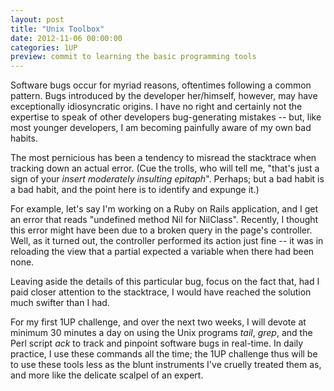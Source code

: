 ```yaml
---
layout: post
title: "Unix Toolbox"
date: 2012-11-06 00:00:00
categories: 1UP
preview: commit to learning the basic programming tools
---
```


Software bugs occur for myriad reasons, oftentimes following a common pattern. Bugs introduced by the developer her/himself, however, may have exceptionally idiosyncratic origins. I have no right and certainly not the expertise to speak of other developers bug-generating mistakes -- but, like most younger developers, I am becoming painfully aware of my own bad habits.

The most pernicious has been a tendency to misread the stacktrace when tracking down an actual error. (Cue the trolls, who will tell me, "that's just a sign of your _insert moderately insulting epitaph_". Perhaps; but a bad habit is a bad habit, and the point here is to identify and expunge it.)

For example, let's say I'm working on a Ruby on Rails application, and I get an error that reads "undefined method Nil for NilClass". Recently, I thought this error might have been due to a broken query in the page's controller. Well, as it turned out, the controller performed its action just fine -- it was in reloading the view that a partial expected a variable when there had been none.

Leaving aside the details of this particular bug, focus on the fact that, had I paid closer attention to the stacktrace, I would have reached the solution much swifter than I had.

For my first 1UP challenge, and over the next two weeks, I will devote at minimum 30 minutes a day on using the Unix programs *tail*, *grep*, and the Perl script *ack* to track and pinpoint software bugs in real-time. In daily practice, I use these commands all the time; the 1UP challenge thus will be to use these tools less as the blunt instruments I've cruelly treated them as, and more like the delicate scalpel of an expert.
